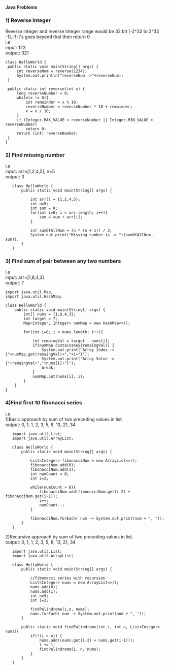 #### Java Problems

### 1) Reverse Integer<br>
   Reverse integer and reverse Integer range would be 32 bit [-2^32 to 2^32 -1], If it's goes beyond that then return 0<br>
   i.e<br>
   input: 123<br>
   output: 321<br>
   ```
   class HelloWorld {
    public static void main(String[] args) {
        int reverseNum = reverse(1234);
        System.out.println("reverseNum ->"+reverseNum);
    }
    
    public static int reverse(int x) {
        long reverseNumber = 0;
        while(x != 0){
            int remainder = x % 10;
            reverseNumber = reverseNumber * 10 + remainder;
            x = x / 10;
        }
        if (Integer.MAX_VALUE < reverseNumber || Integer.MIN_VALUE > reverseNumber)
            return 0;
        return (int) reverseNumber;
    }
  }
```

### 2) Find missing number
   i.e<br>
   input: arr=[1,2,4,5], n=5<br>
   output: 3<br>
```
   class HelloWorld {
       public static void main(String[] args) {
           
           int arr[] = {1,2,4,5};
           int n=5;
           int sum = 0;
           for(int i=0; i < arr.length; i++){
               sum = sum + arr[i];
           }
           
           int sumOfAllNum = (n * (n + 1)) / 2;
           System.out.print("Missing number is -> "+(sumOfAllNum - sum));
       }
   }
```

### 3) Find sum of pair between any two numbers<br>
   i.e<br>
   input: arr=[1,8,4,3]<br>
   output: 7<br>
   ```
   import java.util.Map;
   import java.util.HashMap;
   
   class HelloWorld {
       public static void main(String[] args) {
           int[] nums = {1,8,4,3};
           int target = 7;
           Map<Integer, Integer> numMap = new HashMap<>();
           
           for(int i=0; i < nums.length; i++){
                   
               int remaingVal = target - nums[i];
               if(numMap.containsKey(remaingVal)) {
                   System.out.print("Array Index -> {"+numMap.get(remaingVal)+","+i+"}");
                   System.out.print("Array Value -> {"+remaingVal+","+nums[i]+"}");
                   break;
               }
               numMap.put(nums[i], i);
           }
       }
   }
```

### 4)Find first 10 fibonacci series<br>
   i.e <br>
   1)Basic approach by sum of two preceding values in list. <br>
   output: 0, 1, 1, 2, 3, 5, 8, 13, 21, 34<br>
   ```
      import java.util.List;
      import java.util.ArrayList;
      
      class HelloWorld {
          public static void main(String[] args) {
              
              List<Integer> fibonacciNum = new ArrayList<>();
              fibonacciNum.add(0);
              fibonacciNum.add(1);
              int numCount = 8;
              int i=2;
              
              while(numCount > 0){
                  fibonacciNum.add(fibonacciNum.get(i-2) + fibonacciNum.get(i-1));
                  i++;
                  numCount--;
              }
              
              fibonacciNum.forEach( num -> System.out.print(num + ", "));
          }
      }
   ```

   2)Recursive approach by sum of two preceding values in list. <br>
   output: 0, 1, 1, 2, 3, 5, 8, 13, 21, 34<br>
   ```
      import java.util.List;
      import java.util.ArrayList;

      class HelloWorld {
          public static void main(String[] args) {
              
              //fibonacci series with recursion
              List<Integer> nums = new ArrayList<>();
              nums.add(0);
              nums.add(1);
              int n=9;
              int i=2;
              
              findPalindrome(i,n, nums);
              nums.forEach( num -> System.out.print(num + ", "));
          }
          
          public static void findPalindrome(int i, int n, List<Integer> nums){
              if(!(i > n)) {
                  nums.add((nums.get(i-2) + nums.get(i-1)));
                  i += 1;
                  findPalindrome(i, n, nums);
              }
          }
      }
   ```
